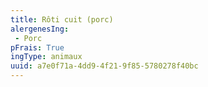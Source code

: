 ```yaml
---
title: Rôti cuit (porc)
alergenesIng:
 - Porc
pFrais: True
ingType: animaux
uuid: a7e0f71a-4dd9-4f21-9f85-5780278f40bc
---
```

